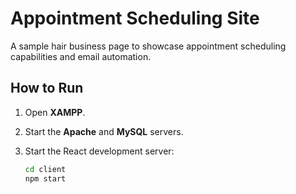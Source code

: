 # Appointment Scheduling Site

A sample hair business page to showcase appointment scheduling capabilities and email automation.

## How to Run

1. Open **XAMPP**.
2. Start the **Apache** and **MySQL** servers.
3. Start the React development server:

   ```bash
   cd client
   npm start

